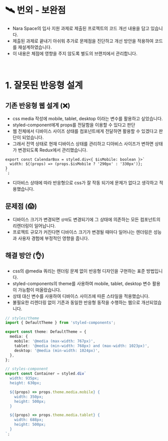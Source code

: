 # 🛰️ 번외 - 보완점

- Nara Space의 입사 지원 과제로 제출된 프로젝트의 코드 개선 내용을 담고 있습니다.
- 제출된 과제로 끝내기 아쉬워 추가로 문제점을 진단하고 개선 방안을 적용하여 코드를 재설계하였습니다.
- 이 내용은 체점에 영향을 주지 않도록 별도의 브랜치에서 관리합니다.

</br>

# 1. 잘못된 반응형 설계

## 기존 반응형 웹 설계 (❌)

- css media 작성에 mobile, tablet, desktop 이라는 변수를 활용하고 싶었습니다.
- styled-component에게 props를 전달함을 이용할 수 있다고 판단
- 웹 전체에서 디바이스 사이즈 상태를 컴포넌트에게 전달하면 활용할 수 있겠다고 판단이 되었습니다.
- 그래서 전역 상태로 현재 디바이스 상태를 관리하고 디아비스 사이즈가 변하면 상태가 변경되도록 Redux에서 관리했습니다.

```tsx
export const CalendarBox = styled.div<{ $isMobile: boolean }>`
  width: ${(props) => (props.$isMobile ? '290px' : '330px')};
}
`;
```

- 디아비스 상태에 따라 반응형으로 css가 잘 작동 되기에 문제가 없다고 생각하고 적용했습니다.

## 문제점 (😱)

- 디바이스 크기가 변경되면 `상태`도 변경되기에 그 상태에 의존하는 모든 컴포넌트의 리렌더링이 일어납니다.
- 프로젝트 규모가 커진다면 디바이스 크기가 변경될 때마다 일어나는 렌더링은 성능과 사용자 경험에 부정적인 영향을 줍니다.

## 해결 방안 (👌)

- css의 @media 쿼리는 렌더링 문제 없이 반응형 디자인을 구현하는 표준 방법입니다.
- styled-components의 theme를 사용하여 mobile, tablet, desktop 변수 활용이 가능함이 떠올랐습니다.
- 상태 대신 변수를 사용하여 디바이스 사이즈에 따른 스타일을 적용했습니다.
- 불필요한 리렌더링 없이 기존과 동일한 반응형 동작을 수행하는 웹으로 개선되었습니다.

```ts
// styles/theme
import { DefaultTheme } from 'styled-components';

export const theme: DefaultTheme = {
  media: {
    mobile: '@media (max-width: 767px)',
    tablet: '@media (min-width: 768px) and (max-width: 1023px)',
    desktop: '@media (min-width: 1024px)',
  },
};
```

```ts
// styles-component
export const Container = styled.div`
  width: 935px;
  height: 630px;

  ${(props) => props.theme.media.mobile} {
    width: 350px;
    height: 500px;
  }

  ${(props) => props.theme.media.tablet} {
    width: 688px;
    height: 500px;
  }
`;
```
